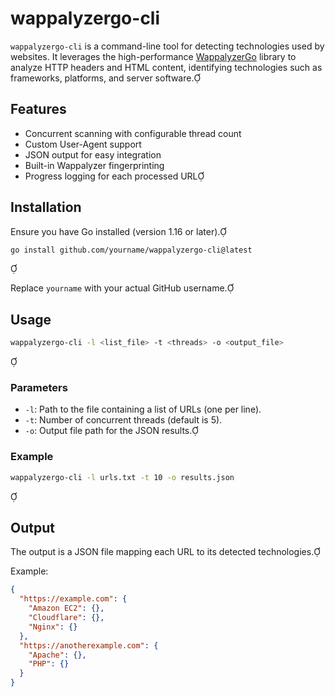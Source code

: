 # wappalyzergo-cli

`wappalyzergo-cli` is a command-line tool for detecting technologies used by websites. It leverages the high-performance [WappalyzerGo](https://github.com/projectdiscovery/wappalyzergo) library to analyze HTTP headers and HTML content, identifying technologies such as frameworks, platforms, and server software.

## Features

- Concurrent scanning with configurable thread count
- Custom User-Agent support
- JSON output for easy integration
- Built-in Wappalyzer fingerprinting
- Progress logging for each processed URL

## Installation

Ensure you have Go installed (version 1.16 or later).

```sh
go install github.com/yourname/wappalyzergo-cli@latest
```


Replace `yourname` with your actual GitHub username.

## Usage

```sh
wappalyzergo-cli -l <list_file> -t <threads> -o <output_file>
```


### Parameters

- `-l`: Path to the file containing a list of URLs (one per line).
- `-t`: Number of concurrent threads (default is 5).
- `-o`: Output file path for the JSON results.

### Example

```sh
wappalyzergo-cli -l urls.txt -t 10 -o results.json
```


## Output

The output is a JSON file mapping each URL to its detected technologies.

Example:

```json
{
  "https://example.com": {
    "Amazon EC2": {},
    "Cloudflare": {},
    "Nginx": {}
  },
  "https://anotherexample.com": {
    "Apache": {},
    "PHP": {}
  }
}
```

